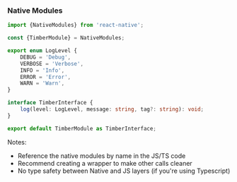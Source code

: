 ### Native Modules

```typescript
import {NativeModules} from 'react-native';

const {TimberModule} = NativeModules;

export enum LogLevel {
    DEBUG = 'Debug',
    VERBOSE = 'Verbose',
    INFO = 'Info',
    ERROR = 'Error',
    WARN = 'Warn',
}

interface TimberInterface {
    log(level: LogLevel, message: string, tag?: string): void;
}

export default TimberModule as TimberInterface;
```


Notes:
- Reference the native modules by name in the JS/TS code
- Recommend creating a wrapper to make other calls cleaner
- No type safety between Native and JS layers (if you're using Typescript)
